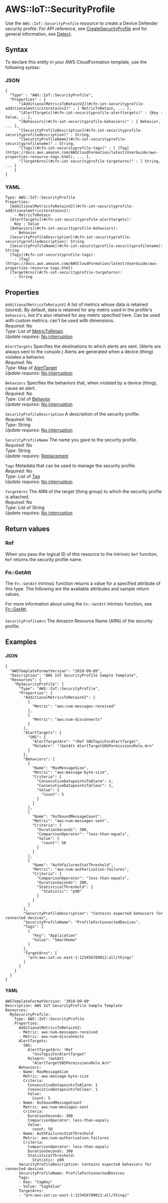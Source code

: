 # AWS::IoT::SecurityProfile<a name="aws-resource-iot-securityprofile"></a>

Use the `AWS::IoT::SecurityProfile` resource to create a Device Defender security profile\. For API reference, see [CreateSecurityProfile](https://docs.aws.amazon.com/iot/latest/apireference/API_CreateSecurityProfile.html) and for general information, see [Detect](https://docs.aws.amazon.com/iot/latest/developerguide/device-defender-detect.html)\.

## Syntax<a name="aws-resource-iot-securityprofile-syntax"></a>

To declare this entity in your AWS CloudFormation template, use the following syntax:

### JSON<a name="aws-resource-iot-securityprofile-syntax.json"></a>

```
{
  "Type" : "AWS::IoT::SecurityProfile",
  "Properties" : {
      "[AdditionalMetricsToRetainV2](#cfn-iot-securityprofile-additionalmetricstoretainv2)" : [ MetricToRetain, ... ],
      "[AlertTargets](#cfn-iot-securityprofile-alerttargets)" : {Key : Value, ...},
      "[Behaviors](#cfn-iot-securityprofile-behaviors)" : [ Behavior, ... ],
      "[SecurityProfileDescription](#cfn-iot-securityprofile-securityprofiledescription)" : String,
      "[SecurityProfileName](#cfn-iot-securityprofile-securityprofilename)" : String,
      "[Tags](#cfn-iot-securityprofile-tags)" : [ [Tag](https://docs.aws.amazon.com/AWSCloudFormation/latest/UserGuide/aws-properties-resource-tags.html), ... ],
      "[TargetArns](#cfn-iot-securityprofile-targetarns)" : [ String, ... ]
    }
}
```

### YAML<a name="aws-resource-iot-securityprofile-syntax.yaml"></a>

```
Type: AWS::IoT::SecurityProfile
Properties: 
  [AdditionalMetricsToRetainV2](#cfn-iot-securityprofile-additionalmetricstoretainv2): 
    - MetricToRetain
  [AlertTargets](#cfn-iot-securityprofile-alerttargets): 
    Key : Value
  [Behaviors](#cfn-iot-securityprofile-behaviors): 
    - Behavior
  [SecurityProfileDescription](#cfn-iot-securityprofile-securityprofiledescription): String
  [SecurityProfileName](#cfn-iot-securityprofile-securityprofilename): String
  [Tags](#cfn-iot-securityprofile-tags): 
    - [Tag](https://docs.aws.amazon.com/AWSCloudFormation/latest/UserGuide/aws-properties-resource-tags.html)
  [TargetArns](#cfn-iot-securityprofile-targetarns): 
    - String
```

## Properties<a name="aws-resource-iot-securityprofile-properties"></a>

`AdditionalMetricsToRetainV2`  <a name="cfn-iot-securityprofile-additionalmetricstoretainv2"></a>
A list of metrics whose data is retained \(stored\)\. By default, data is retained for any metric used in the profile's `behaviors`, but it's also retained for any metric specified here\. Can be used with custom metrics; can't be used with dimensions\.  
*Required*: No  
*Type*: List of [MetricToRetain](aws-properties-iot-securityprofile-metrictoretain.md)  
*Update requires*: [No interruption](https://docs.aws.amazon.com/AWSCloudFormation/latest/UserGuide/using-cfn-updating-stacks-update-behaviors.html#update-no-interrupt)

`AlertTargets`  <a name="cfn-iot-securityprofile-alerttargets"></a>
Specifies the destinations to which alerts are sent\. \(Alerts are always sent to the console\.\) Alerts are generated when a device \(thing\) violates a behavior\.  
*Required*: No  
*Type*: Map of [AlertTarget](aws-properties-iot-securityprofile-alerttarget.md)  
*Update requires*: [No interruption](https://docs.aws.amazon.com/AWSCloudFormation/latest/UserGuide/using-cfn-updating-stacks-update-behaviors.html#update-no-interrupt)

`Behaviors`  <a name="cfn-iot-securityprofile-behaviors"></a>
Specifies the behaviors that, when violated by a device \(thing\), cause an alert\.  
*Required*: No  
*Type*: List of [Behavior](aws-properties-iot-securityprofile-behavior.md)  
*Update requires*: [No interruption](https://docs.aws.amazon.com/AWSCloudFormation/latest/UserGuide/using-cfn-updating-stacks-update-behaviors.html#update-no-interrupt)

`SecurityProfileDescription`  <a name="cfn-iot-securityprofile-securityprofiledescription"></a>
A description of the security profile\.  
*Required*: No  
*Type*: String  
*Update requires*: [No interruption](https://docs.aws.amazon.com/AWSCloudFormation/latest/UserGuide/using-cfn-updating-stacks-update-behaviors.html#update-no-interrupt)

`SecurityProfileName`  <a name="cfn-iot-securityprofile-securityprofilename"></a>
The name you gave to the security profile\.  
*Required*: No  
*Type*: String  
*Update requires*: [Replacement](https://docs.aws.amazon.com/AWSCloudFormation/latest/UserGuide/using-cfn-updating-stacks-update-behaviors.html#update-replacement)

`Tags`  <a name="cfn-iot-securityprofile-tags"></a>
Metadata that can be used to manage the security profile\.  
*Required*: No  
*Type*: List of [Tag](https://docs.aws.amazon.com/AWSCloudFormation/latest/UserGuide/aws-properties-resource-tags.html)  
*Update requires*: [No interruption](https://docs.aws.amazon.com/AWSCloudFormation/latest/UserGuide/using-cfn-updating-stacks-update-behaviors.html#update-no-interrupt)

`TargetArns`  <a name="cfn-iot-securityprofile-targetarns"></a>
The ARN of the target \(thing group\) to which the security profile is attached\.  
*Required*: No  
*Type*: List of String  
*Update requires*: [No interruption](https://docs.aws.amazon.com/AWSCloudFormation/latest/UserGuide/using-cfn-updating-stacks-update-behaviors.html#update-no-interrupt)

## Return values<a name="aws-resource-iot-securityprofile-return-values"></a>

### Ref<a name="aws-resource-iot-securityprofile-return-values-ref"></a>

 When you pass the logical ID of this resource to the intrinsic `Ref` function, `Ref` returns the security profile name\.

### Fn::GetAtt<a name="aws-resource-iot-securityprofile-return-values-fn--getatt"></a>

The `Fn::GetAtt` intrinsic function returns a value for a specified attribute of this type\. The following are the available attributes and sample return values\.

For more information about using the `Fn::GetAtt` intrinsic function, see [Fn::GetAtt](https://docs.aws.amazon.com/AWSCloudFormation/latest/UserGuide/intrinsic-function-reference-getatt.html)\.

#### <a name="aws-resource-iot-securityprofile-return-values-fn--getatt-fn--getatt"></a>

`SecurityProfileArn`  <a name="SecurityProfileArn-fn::getatt"></a>
The Amazon Resource Name \(ARN\) of the security profile\.

## Examples<a name="aws-resource-iot-securityprofile--examples"></a>



### <a name="aws-resource-iot-securityprofile--examples--"></a>



#### JSON<a name="aws-resource-iot-securityprofile--examples----json"></a>

```
{
  "AWSTemplateFormatVersion": "2010-09-09",
  "Description": "AWS IoT SecurityProfile Sample Template",
  "Resources": {
    "MySecurityProfile": {
      "Type": "AWS::IoT::SecurityProfile",
      "Properties": {
        "AdditionalMetricsToRetainV2": [
          {
            "Metric": "aws:num-messages-received"
          },
          {
            "Metric": "aws:num-disconnects"
          }
        ],
        "AlertTargets": {
          "SNS": {
            "AlertTargetArn": "!Ref SNSTopicForAlertTarget",
            "RoleArn": "!GetAtt AlertTargetSNSPermissionsRole.Arn"
          }
        },
        "Behaviors": [
          {
            "Name": "MaxMessageSize",
            "Metric": "aws:message-byte-size",
            "Criteria": {
              "ConsecutiveDatapointsToAlarm": 1,
              "ConsecutiveDatapointsToClear": 1,
              "Value": {
                "Count": 5
              }
            }
          },
          {
            "Name": "OutboundMessageCount",
            "Metric": "aws:num-messages-sent",
            "Criteria": {
              "DurationSeconds": 300,
              "ComparisonOperator": "less-than-equals",
              "Value": {
                "count": 50
              }
            }
          },
          {
            "Name": "AuthFailuresStatThreshold",
            "Metric": "aws:num-authorization-failures",
            "Criteria": {
              "ComparisonOperator": "less-than-equals",
              "DurationSeconds": 300,
              "StatisticalThreshold": {
                "Statistic": "p90"
              }
            }
          }
        ],
        "SecurityProfileDescription": "Contains expected behaviors for connected devices",
        "SecurityProfileName": "ProfileForConnectedDevices",
        "Tags": [
          {
            "Key": "Application"
            "Value": "SmartHome"
          }
        ],
        "TargetArns": [
          "arn:aws:iot:us-east-1:123456789012:all/things"
        ]
      }
    }
  }
}
```

#### YAML<a name="aws-resource-iot-securityprofile--examples----yaml"></a>

```
AWSTemplateFormatVersion: '2010-09-09'
Description: AWS IoT SecurityProfile Sample Template
Resources:
  MySecurityProfile:
    Type: AWS::IoT::SecurityProfile
    Properties:
      AdditionalMetricsToRetainV2:
      - Metric: aws:num-messages-received
      - Metric: aws:num-disconnects
      AlertTargets:
        SNS:
          AlertTargetArn: !Ref 
            "SnsTopicForAlertTarget"
          RoleArn: !GetAtt 
            "AlertTargetSNSPermissionsRole.Arn"
      Behaviors:
      - Name: MaxMessageSize
        Metric: aws:message-byte-size
        Criteria:
          ConsecutiveDatapointsToAlarm: 1
          ConsecutiveDatapointsToClear: 1
          Value:
            Count: 5
      - Name: OutboundMessageCount
        Metric: aws:num-messages-sent
        Criteria:
          DurationSeconds: 300
          ComparisonOperator: less-than-equals
          Value:
            count: 50
      - Name: AuthFailuresStatThreshold
        Metric: aws:num-authorization-failures
        Criteria:
          ComparisonOperator: less-than-equals
          DurationSeconds: 300
          StatisticalThreshold:
            Statistic: p90
      SecurityProfileDescription: Contains expected behaviors for connected devices
      SecurityProfileName: ProfileForConnectedDevices
      Tags:
      - Key: "tagKey"
      - Value: "tagValue"
      TargetArns:
      - "arn:aws:iot:us-east-1:123456789012:all/things"
```